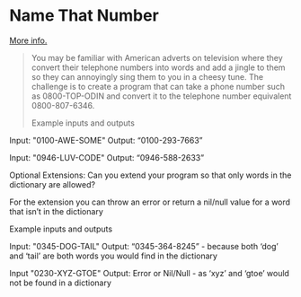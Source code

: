 # Name That Number

[More info.](https://forum.theodinproject.com/t/name-that-number/986)

> You may be familiar with American adverts on television where they convert their telephone numbers into words and add a jingle to them so they can annoyingly sing them to you in a cheesy tune. The challenge is to create a program that can take a phone number such as 0800-TOP-ODIN and convert it to the telephone number equivalent 0800-807-6346.
>
> Example inputs and outputs
>
Input: "0100-AWE-SOME"
Output: “0100-293-7663”
>
Input: "0946-LUV-CODE"
Output: “0946-588-2633”
>
Optional Extensions:
Can you extend your program so that only words in the dictionary are allowed?
>
For the extension you can throw an error or return a nil/null value for a word that isn’t in the dictionary
>
Example inputs and outputs
>
Input: "0345-DOG-TAIL"
Output: “0345-364-8245” - because both ‘dog’ and ‘tail’ are both words you would find in the dictionary
>
Input "0230-XYZ-GTOE"
Output: Error or Nil/Null - as ‘xyz’ and ‘gtoe’ would not be found in a dictionary
